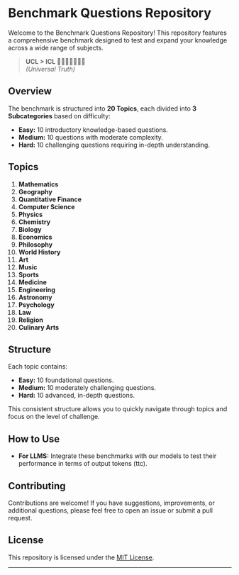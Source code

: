 # Benchmark Questions Repository

Welcome to the Benchmark Questions Repository! This repository features a comprehensive benchmark designed to test and expand your knowledge across a wide range of subjects.

> **UCL > ICL 💩💩💩💩💩💩💩**  
> *(Universal Truth)*

## Overview

The benchmark is structured into **20 Topics**, each divided into **3 Subcategories** based on difficulty:

- **Easy:** 10 introductory knowledge-based questions.
- **Medium:** 10 questions with moderate complexity.
- **Hard:** 10 challenging questions requiring in-depth understanding.

## Topics

1. **Mathematics**
2. **Geography**
3. **Quantitative Finance**
4. **Computer Science**
5. **Physics**
6. **Chemistry**
7. **Biology**
8. **Economics**
9. **Philosophy**
10. **World History**
11. **Art**
12. **Music**
13. **Sports**
14. **Medicine**
15. **Engineering**
16. **Astronomy**
17. **Psychology**
18. **Law**
19. **Religion**
20. **Culinary Arts**

## Structure

Each topic contains:

- **Easy:** 10 foundational questions.
- **Medium:** 10 moderately challenging questions.
- **Hard:** 10 advanced, in-depth questions.

This consistent structure allows you to quickly navigate through topics and focus on the level of challenge.

## How to Use

- **For LLMS:** Integrate these benchmarks with our models to test their performance in terms of output tokens (ttc).

## Contributing

Contributions are welcome! If you have suggestions, improvements, or additional questions, please feel free to open an issue or submit a pull request.

## License

This repository is licensed under the [MIT License](LICENSE).

---
